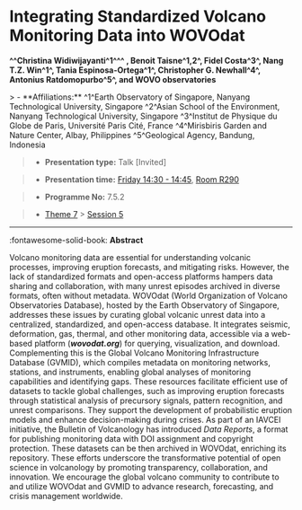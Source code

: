 # Integrating Standardized Volcano Monitoring Data into WOVOdat

**^^Christina Widiwijayanti^1^^^ , Benoit Taisne^1,2^, Fidel Costa^3^, Nang T.Z. Win^1^, Tania Espinosa-Ortega^1^, Christopher G. Newhall^4^, Antonius Ratdomopurbo^5^, and WOVO observatories**

<!-- more -->> - **Affiliations:** ^1^Earth Observatory of Singapore, Nanyang Technological University, Singapore ^2^Asian School of the Environment, Nanyang Technological University, Singapore ^3^Institut de Physique du Globe de Paris, Université Paris Cité, France ^4^Mirisbiris Garden and Nature Center, Albay, Philippines ^5^Geological Agency, Bandung, Indonesia 

> - **Presentation type:** Talk [Invited]

> - **Presentation time:** [Friday 14:30 - 14:45](../sessions_comparison.md#__tabbed_4_4), [Room R290](../maps_venue.md#__tabbed_1_1)

> - **Programme No:** 7.5.2

> - [Theme 7](../theme7.md) > [Session 5](../sessions/session-7-5.md)

--- 

:fontawesome-solid-book: **Abstract**

Volcano monitoring data are essential for understanding volcanic processes, improving eruption forecasts, and mitigating risks. However, the lack of standardized formats and open-access platforms hampers data sharing and collaboration, with many unrest episodes archived in diverse formats, often without metadata. WOVOdat (World Organization of Volcano Observatories Database), hosted by the Earth Observatory of Singapore, addresses these issues by curating global volcanic unrest data into a centralized, standardized, and open-access database. It integrates seismic, deformation, gas, thermal, and other monitoring data, accessible via a web-based platform (***wovodat.org***) for querying, visualization, and download. Complementing this is the Global Volcano Monitoring Infrastructure Database (GVMID), which compiles metadata on monitoring networks, stations, and instruments, enabling global analyses of monitoring capabilities and identifying gaps. These resources facilitate efficient use of datasets to tackle global challenges, such as improving eruption forecasts through statistical analysis of precursory signals, pattern recognition, and unrest comparisons. They support the development of probabilistic eruption models and enhance decision-making during crises. As part of an IAVCEI initiative, the Bulletin of Volcanology has introduced *Data Reports*, a format for publishing monitoring data with DOI assignment and copyright protection. These datasets can be then archived in WOVOdat, enriching its repository. These efforts underscore the transformative potential of open science in volcanology by promoting transparency, collaboration, and innovation. We encourage the global volcano community to contribute to and utilize WOVOdat and GVMID to advance research, forecasting, and crisis management worldwide.

